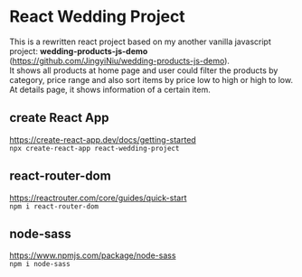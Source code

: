 # React Wedding Project
This is a rewritten react project based on my another vanilla javascript project: **wedding-products-js-demo** (https://github.com/JingyiNiu/wedding-products-js-demo).  
It shows all products at home page and user could filter the products by category, price range and also sort items by price low to high or high to low. At details page, it shows information of a certain item.

## create React App
https://create-react-app.dev/docs/getting-started   
```npx create-react-app react-wedding-project```

## react-router-dom
https://reactrouter.com/core/guides/quick-start   
```npm i react-router-dom```

## node-sass
https://www.npmjs.com/package/node-sass   
```npm i node-sass```
